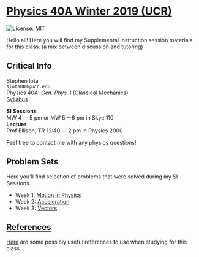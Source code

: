 # [Physics 40A Winter 2019 (UCR)](https://stepheniota.com/physics-40a-w19)

[![License: MIT](https://img.shields.io/badge/License-MIT-yellow.svg)](https://opensource.org/licenses/MIT)


Hello all! Here you will find my Supplemental Instruction session materials for this class. (a mix between discussion and tutoring)

## Critical Info

Stephen Iota<br/>
`siota001@ucr.edu`<br/>
Physics 40A: *Gen. Phys. I* (Classical Mechanics)<br/>
[Syllabus](https://github.com/stepheniota/physics-40a-w19/blob/master/syllabus/2019w-p40a-syllabus.pdf)

**SI Sessions**<br/>
MW 4 -- 5 pm or MW 5 --6 pm in Skye 110<br/>
**Lecture**<br/>
Prof Ellison; TR 12:40 -- 2 pm in Physics 2000

Feel free to contact me with any physics questions!

## Problem Sets

Here you'll find selection of problems that were solved during my SI Sessions.
- Week 1: [Motion in Physics](https://github.com/stepheniota/physics-40a-w19/blob/master/problem-sets/P40A_W19_PS1.pdf)
- Week 2: [Acceleration](https://github.com/stepheniota/physics-40a-w19/blob/master/problem-sets/P40A_W19_PS2.pdf)
- Week 3: [Vectors](https://github.com/stepheniota/physics-40a-w19/blob/master/problem-sets/P40A_W19_PS3.pdf)


## [References](https://github.com/stepheniota/physics-40a-w19/blob/master/references.md)

[Here](https://github.com/stepheniota/physics-40a-w19/blob/master/references.md) are some possibly useful references to use when studying for this class.
